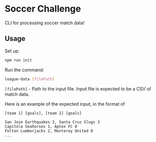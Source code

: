 # Soccer Challenge 

CLI for processing soccer match data!


## Usage

Set up:
```bash
npm run init
```

Run the command:
```bash
league-data [filePath]
```

`[filePath]` - Path to the input file. Input file is expected to be a CSV of match data.

Here is an example of the expected input, in the format of 

`[team 1] [goals], [team 2] [goals]`
```csv
San Jose Earthquakes 3, Santa Cruz Slugs 3
Capitola Seahorses 1, Aptos FC 0
Felton Lumberjacks 2, Monterey United 0
...
```
